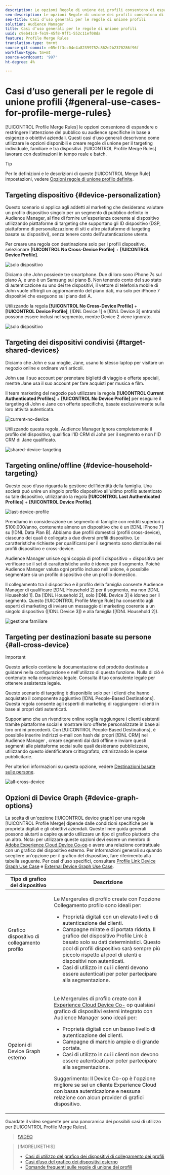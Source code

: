 ```yaml
---
description: Le opzioni Regole di unione dei profili consentono di espandere o rendere più mirati i tipi di pubblico in base a esigenze o obiettivi aziendali specifici. Questi casi d’uso generali descrivono come utilizzare le opzioni disponibili e creare regole di unione per il targeting individuale, familiare e tra dispositivi.
seo-description: Le opzioni Regole di unione dei profili consentono di espandere o rendere più mirati i tipi di pubblico in base a esigenze o obiettivi aziendali specifici. Questi casi d’uso generali descrivono come utilizzare le opzioni disponibili e creare regole di unione per il targeting individuale, familiare e tra dispositivi.
seo-title: Casi d’uso generali per le regole di unione profili
solution: Audience Manager
title: Casi d’uso generali per le regole di unione profili
uuid: c9eb41c8-fe19-45f8-9ff1-552c11ef08da
feature: Profile Merge Rules
translation-type: tm+mt
source-git-commit: e05eff3cc04e4a82399752c862e2b2370286f96f
workflow-type: tm+mt
source-wordcount: '997'
ht-degree: 4%

---
```



# Casi d’uso generali per le regole di unione profili {#general-use-cases-for-profile-merge-rules}

[!UICONTROL Profile Merge Rules] le opzioni consentono di espandere o restringere l&#39;attenzione del pubblico su audience specifiche in base a esigenze o obiettivi aziendali. Questi casi d’uso generali descrivono come utilizzare le opzioni disponibili e creare regole di unione per il targeting individuale, familiare e tra dispositivi. [!UICONTROL Profile Merge Rules] lavorare con destinazioni in tempo reale e batch.

>[!TIP]
>
>Per le definizioni e le descrizioni di queste [!UICONTROL Merge Rule] impostazioni, vedere [Opzioni regole di unione profilo definite](merge-rule-definitions.md).

## Targeting dispositivo {#device-personalization}

Questo scenario si applica agli addetti al marketing che desiderano valutare un profilo dispositivo singolo per un segmento di pubblico definito in  Audience Manager, al fine di fornire un&#39;esperienza coerente al dispositivo utilizzando piattaforme di targeting che supportano gli ID dispositivo (DSP, piattaforme di personalizzazione di siti e altre piattaforme di targeting basate su dispositivi), senza tenere conto dell&#39;autenticazione utente.

Per creare una regola con destinazione solo per i profili dispositivo, selezionare **[!UICONTROL No Cross-Device Profile]** + **[!UICONTROL Device Profile]**.

![solo dispositivo](assets/device-only.png)

Diciamo che John possiede tre smartphone. Due di loro sono iPhone 7s sul piano A, e uno è un Samsung sul piano B. Non tenendo conto del suo stato di autenticazione su uno dei tre dispositivi, il vettore di telefonia mobile di John vuole offrirgli un aggiornamento del piano dati, ma solo per iPhone 7 dispositivi che eseguono sul piano dati A.

Utilizzando la regola **[!UICONTROL No Cross-Device Profile]** + **[!UICONTROL Device Profile]**, [!DNL Device 1] e [!DNL Device 3] entrambi possono essere inclusi nel segmento, mentre Device 2 viene ignorato.

![solo dispositivo](assets/device-management.png)

## Targeting dei dispositivi condivisi {#target-shared-devices}

Diciamo che John e sua moglie, Jane, usano lo stesso laptop per visitare un negozio online e ordinare vari articoli.

John usa il suo account per prenotare biglietti di viaggio e offerte speciali, mentre Jane usa il suo account per fare acquisti per musica e film.

Il team marketing del negozio può utilizzare la regola **[!UICONTROL Current Authenticated Profiles]** + **[!UICONTROL No Device Profile]** per eseguire il targeting di John e Jane con offerte specifiche, basate esclusivamente sulla loro attività autenticata.

![current-no-device](assets/current-no-device.png)

Utilizzando questa regola,  Audience Manager ignora completamente il profilo del dispositivo, qualifica l&#39;ID CRM di John per il segmento e non l&#39;ID CRM di Jane qualificato.

![shared-device-targeting](assets/shared-device-targeting.png)

## Targeting online/offline {#device-household-targeting}

Questo caso d’uso riguarda la gestione dell’identità della famiglia. Una società può unire un singolo profilo dispositivo all&#39;ultimo profilo autenticato su tale dispositivo, utilizzando la regola **[!UICONTROL Last Authenticated Profiles]** + **[!UICONTROL Device Profile]**.

![last-device-profile](assets/last-device-profile.png)

Prendiamo in considerazione un segmento di famiglie con redditi superiori a $100.000/anno, contenente almeno un dispositivo che è un [!DNL iPhone 7] su [!DNL Data Plan B]. Abbiamo due profili domestici (profili cross-device), ciascuno dei quali è collegato a due diversi profili dispositivo. Le caratteristiche richieste per qualificarsi per il segmento sono distribuite nei profili dispositivo e cross-device.

 Audience Manager unisce ogni coppia di profili dispositivo + dispositivo per verificare se il set di caratteristiche unito è idoneo per il segmento. Poiché  Audience Manager valuta ogni profilo incluso nell&#39;unione, è possibile segmentare sia un profilo dispositivo che un profilo domestico.

Il collegamento tra il dispositivo e il profilo della famiglia consente  Audience Manager di qualificare [!DNL Household 2] per il segmento, ma non [!DNL Household 1]. Da [!DNL Household 2], solo [!DNL Device 3] è idoneo per il segmento. Questo [!UICONTROL Profile Merge Rule] ha consentito agli esperti di marketing di inviare un messaggio di marketing coerente a un singolo dispositivo ([!DNL Device 3]) e alla famiglia ([!DNL Household 2]).

![gestione familiare](assets/household-management.png)

## Targeting per destinazioni basate su persone {#all-cross-device}

>[!IMPORTANT]
>
>Questo articolo contiene la documentazione del prodotto destinata a guidarvi nella configurazione e nell&#39;utilizzo di questa funzione. Nulla di ciò è contenuto nella consulenza legale. Consulta il tuo consulente legale per ottenere assistenza legale.

Questo scenario di targeting è disponibile solo per i clienti che hanno acquistato il componente aggiuntivo [!DNL People-Based Destinations]. Questa regola consente agli esperti di marketing di raggiungere i clienti in base ai propri dati autenticati.

Supponiamo che un rivenditore online voglia raggiungere i clienti esistenti tramite piattaforme social e mostrare loro offerte personalizzate in base ai loro ordini precedenti. Con [!UICONTROL People-Based Destinations], è possibile inserire indirizzi e-mail con hash dai propri [!DNL CRM] nel Audience Manager , creare segmenti dai dati offline e inviare questi segmenti alle piattaforme social sulle quali desiderano pubblicizzare, utilizzando questo identificatore crittografato, ottimizzando le spese pubblicitarie.

Per ulteriori informazioni su questa opzione, vedere [Destinazioni basate sulle persone](../destinations/people-based-destinations-overview.md).

![all-cross-device](assets/all-cross-device.png)

## Opzioni di Device Graph {#device-graph-options}

La scelta di un&#39;opzione [!UICONTROL device graph] per una regola [!UICONTROL Profile Merge] dipende dalle condizioni specifiche per le proprietà digitali e gli obiettivi aziendali. Queste linee guida generali possono aiutarti a capire quando utilizzare un tipo di grafico piuttosto che un altro. Nota: per utilizzare queste opzioni devi essere un membro di [Adobe Experience Cloud Device Co-op](https://docs.adobe.com/content/help/it-IT/device-co-op/using/home.html) o avere una relazione contrattuale con un grafico del dispositivo esterno. Per informazioni generali su quando scegliere un&#39;opzione per il grafico del dispositivo, fare riferimento alla tabella seguente. Per casi d&#39;uso specifici, consultare [Profile Link Device Graph Use Case](profile-link-use-case.md) e [External Device Graph Use Case](external-graph-use-cases.md).

<table id="table_66D9152D4FF040A186003272D456625D"> 
 <thead> 
  <tr> 
   <th colname="col1" class="entry"> Tipo di grafico del dispositivo </th> 
   <th colname="col2" class="entry"> Descrizione </th> 
  </tr>
 </thead>
 <tbody> 
  <tr> 
   <td colname="col1"> <p><span class="wintitle"> Grafico dispositivo di collegamento profilo</span> </p> </td> 
   <td colname="col2"> <p><span class="wintitle"> Le </span> Mergerules di profilo create con l'opzione  <span class="wintitle"> Collegamento </span> profilo sono ideali per: </p> <p> 
     <ul id="ul_FF44FA894BB2448887C8EDA9C8407EF9"> 
      <li id="li_E22505210C664FE6A9AA7C61244B36DA">Proprietà digitali con un elevato livello di autenticazione dei clienti. </li> 
      <li id="li_BE7112EE611E4DEB95B5C0A2852BFA97">Campagne mirate e di portata ridotta. Il grafico del dispositivo <span class="wintitle"> Profile Link</span> è basato solo su dati deterministici. Questo pool di profili dispositivo sarà sempre più piccolo rispetto al pool di utenti e dispositivi non autenticati. </li> 
      <li id="li_5FD9E936A72A4EFE80E694FA2E08E385">Casi di utilizzo in cui i clienti devono essere autenticati per poter partecipare alla segmentazione. </li> 
     </ul> </p> </td> 
  </tr> 
  <tr> 
   <td colname="col1"> <p>Opzioni di Device Graph esterno </p> </td> 
   <td colname="col2"> <p><span class="wintitle"> Le </span> Mergerules di profilo create con il  <a href="https://docs.adobe.com/content/help/en/device-co-op/using/about/overview.html" format="https" scope="external">  Experience Cloud Device Co-</a> op qualsiasi grafico di dispositivi esterni integrato con  <span class="keyword"> Audience </span> Manager sono ideali per: </p> <p> 
     <ul id="ul_D76D773988604A619FA4A3BF37F910F0"> 
      <li id="li_969A0755A9E34CBEB2F7331C137B9A26">Proprietà digitali con un basso livello di autenticazione dei clienti. </li> 
      <li id="li_AC78C8B4AD5340FFAC44FE851096C6A6">Campagne di marchio ampie e di grande portata. </li> 
      <li id="li_14AEC54CE34440889A3A36324EC6F497">Casi di utilizzo in cui i clienti non devono essere autenticati per poter partecipare alla segmentazione. </li> 
     </ul> </p> <p> <p>Suggerimento: Il <span class="keyword"> Device Co-op</span> è l'opzione migliore se sei un cliente <span class="keyword">  Experience Cloud</span> con bassa autenticazione e nessuna relazione con alcun provider di grafici dispositivo. </p> </p> </td> 
  </tr> 
 </tbody> 
</table>

Guardate il video seguente per una panoramica dei possibili casi di utilizzo per [!UICONTROL Profile Merge Rules].

>[!VIDEO](https://video.tv.adobe.com/v/28975/)

>[!MORELIKETHIS]
>
>* [Casi di utilizzo del grafico dei dispositivi di collegamento dei profili](profile-link-use-case.md)
>* [Casi d’uso del grafico dei dispositivi esterno](external-graph-use-cases.md)
>* [Domande frequenti sulle regole di unione dei profili](../../faq/faq-profile-merge.md)

